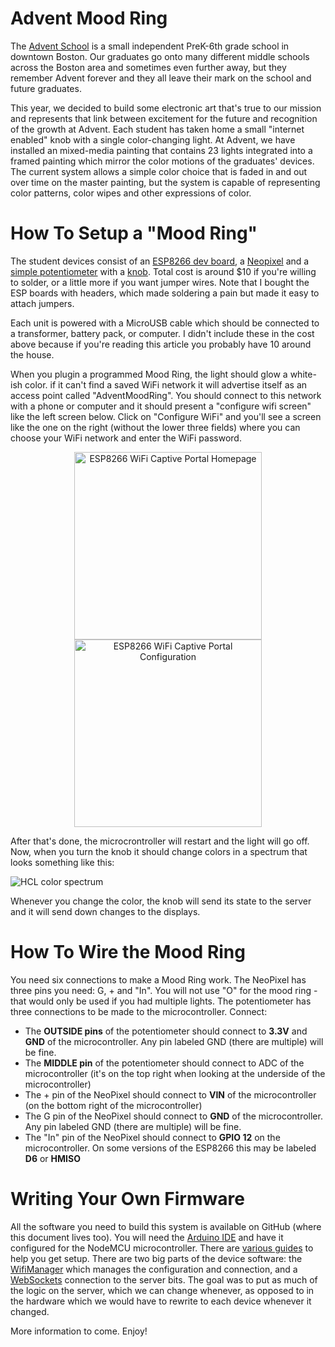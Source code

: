 Advent Mood Ring
================

The [Advent School](http://adventschool.org/) is a small independent PreK-6th grade school in downtown Boston. Our graduates go onto many
different middle schools across the Boston area and sometimes even further away, but they remember Advent forever and they all leave their mark on the school and future graduates.

This year, we decided to build some electronic art that's true to our mission and represents that link between excitement for the future and
recognition of the growth at Advent. Each student has taken home a small "internet enabled" knob with a single color-changing light. At Advent, we have installed an mixed-media painting that contains 23 lights integrated into a framed painting which mirror the color motions of the graduates' devices. The current system allows a simple
color choice that is faded in and out over time on the master painting, but the system is capable of representing color patterns, color wipes and other expressions of color.

How To Setup a "Mood Ring"
==========================

The student devices consist of an [ESP8266 dev board](http://www.gearbest.com/transmitters-receivers-module/pp_366523.html), a [Neopixel](https://www.adafruit.com/?q=neopixel&gclid=CK_QwaCHu9QCFc1LDQod08wDfA) and a [simple potentiometer](https://www.adafruit.com/product/562) with a [knob](https://www.adafruit.com/product/2047). Total cost is around $10 if you're willing to solder, or a little more if you want jumper wires. Note that I bought the ESP boards with headers, which made soldering a pain but made it easy to attach jumpers.

Each unit is powered with a MicroUSB cable which should be connected to a transformer, battery pack, or computer. I didn't include
these in the cost above because if you're reading this article you probably have 10 around the house.

When you plugin a programmed Mood Ring, the light should glow a white-ish color. if it can't find a saved WiFi network it will advertise itself as an access point called "AdventMoodRing". You should connect to this network with a phone or computer and it should present a "configure wifi screen" like the left screen below. Click on "Configure WiFi" and you'll see a screen like the one on the right (without the lower three fields) where you can choose your WiFi network and enter the WiFi password.

<div><center>
  <img alt="ESP8266 WiFi Captive Portal Homepage" src="http://i.imgur.com/YPvW9eql.png" width="300" style="display:inline"/>
  <img alt="ESP8266 WiFi Captive Portal Configuration" src="http://i.imgur.com/oicWJ4gl.png" width="300"  style="display:inline"/>
</center></div>

After that's done, the microcrontroller will restart and the light will go off. Now, when you turn the knob it should change colors
in a spectrum that looks something like this:

![HCL color spectrum](https://raw.githubusercontent.com/d3/d3-interpolate/master/img/hclLong.png)

Whenever you change the color, the knob will send its state to the server and it will send down changes to the displays.

How To Wire the Mood Ring
=========================

You need six connections to make a Mood Ring work. The NeoPixel has three pins you need: G, + and "In". You will not use "O" for the mood ring - that would only be used if you had multiple lights. The potentiometer has three connections to be made to the microcontroller. Connect:

* The **OUTSIDE pins** of the potentiometer should connect to **3.3V** and **GND** of the microcontroller. Any pin labeled GND (there are multiple) will be fine.
* The **MIDDLE pin** of the potentiometer should connect to ADC of the microcontroller (it's on the top right when looking at the underside of the microcontroller)
* The + pin of the NeoPixel should connect to **VIN** of the microcontroller (on the bottom right of the microcontroller)
* The G pin of the NeoPixel should connect to **GND** of the microcontroller. Any pin labeled GND (there are multiple) will be fine.
* The "In" pin of the NeoPixel should connect to **GPIO 12** on the microcontroller. On some versions of the ESP8266 this may be labeled **D6** or **HMISO**

Writing Your Own Firmware
=========================

All the software you need to build this system is available on GitHub (where this document lives too). You will need the [Arduino IDE](https://www.arduino.cc/en/Main/Software) and have it configured for the NodeMCU microcontroller. There are [various guides](http://www.instructables.com/id/Quick-Start-to-Nodemcu-ESP8266-on-Arduino-IDE/) to help you get setup. There are two big parts
of the device software: the [WifiManager](https://github.com/tzapu/WiFiManager) which manages the configuration and connection, and a [WebSockets](https://github.com/morrissinger/ESP8266-Websocket) connection to the
server bits. The goal was to put as much of the logic on the server, which we can change whenever, as opposed to in the hardware
which we would have to rewrite to each device whenever it changed.

More information to come. Enjoy!
